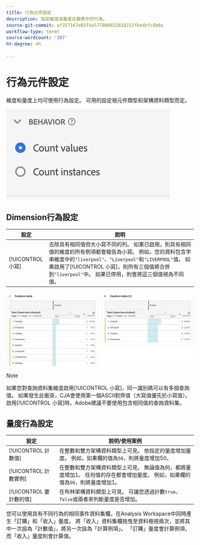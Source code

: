 ```yaml
---
title: 行為元件設定
description: 指定維度或量度在報表中的行為。
source-git-commit: af357167e65f4a577880832818221f6edbfc8b0a
workflow-type: tm+mt
source-wordcount: '307'
ht-degree: 4%

---
```



# 行為元件設定

維度和量度上均可使用行為設定。 可用的設定視元件類型和架構資料類型而定。

![行為設定](../assets/behavior-settings.png)

## Dimension行為設定

| 設定 | 說明 |
| --- | --- |
| [!UICONTROL 小寫] | 去除具有相同值但大小寫不同的列。 如果已啟用，則具有相同值的維度的所有例項都會報告為小寫。 例如，您的資料包含字串維度中的`"liverpool"`、`"Liverpool"`和`"LIVERPOOL"`值。 如果啟用了[!UICONTROL 小寫]，則所有三個值將合併到`"liverpool"`中。 如果已停用，則會將這三個值視為不同值。 |

![區分大小寫維度](../assets/case-sens-workspace.png)

>[!NOTE]
>
>如果您對查詢資料集維度啟用[!UICONTROL 小寫]，同一識別碼可以有多個查詢值。 如果發生此衝突，CJA會使用第一個ASCII對齊值（大寫值優先於小寫值）。 啟用[!UICONTROL 小寫]時，Adobe建議不要使用包含相同值的查詢資料集。

## 量度行為設定

| 設定 | 說明/使用案例 |
| --- | --- |
| [!UICONTROL 計數值] | 在整數和雙方架構資料類型上可見。 依指定的量度增加量度。 例如，如果欄的值為`50`，則將量度增加50。 |
| [!UICONTROL 計數實例] | 在整數和雙方架構資料類型上可見。 無論值為何，都將量度增加1。 任何值的存在都會增加量度。 例如，如果欄的值為`50`，則將量度增加1。 |
| [!UICONTROL 要計數的值] | 在布林架構資料類型上可見。 可讓您透過計數`true`、`false`或兩者來判斷量度是否增加。 |

您可以使用具有不同行為的相同事件資料集欄，在Analysis Workspace中同時產生「訂購」和「收入」量度。 將「收入」資料集欄拖曳至資料檢視兩次，並將其中一次設為「計數值」，將另一次設為「計算例項」。 「訂購」量度會計算例項，而「收入」量度則會計算值。
